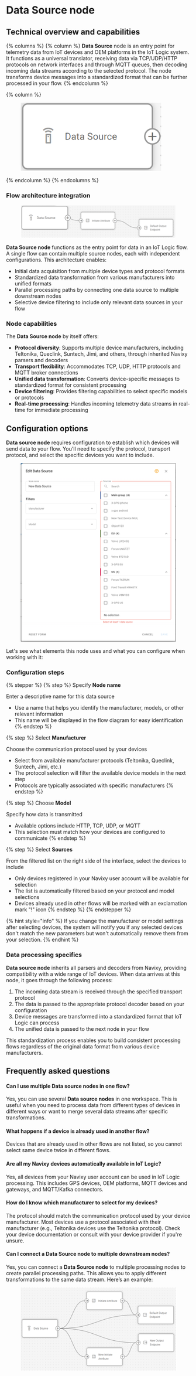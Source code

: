 # Data Source node

## Technical overview and capabilities

{% columns %}
{% column %}
**Data Source** node is an entry point for telemetry data from IoT devices and OEM platforms in the IoT Logic system. It functions as a universal translator, receiving data via TCP/UDP/HTTP protocols on network interfaces and through MQTT queues, then decoding incoming data streams according to the selected protocol. The node transforms device messages into a standardized format that can be further processed in your flow.
{% endcolumn %}

{% column %}
<figure><img src="../../../../user-guide/account/iot-logic/flow-management/attachments/image-20250403-162909.png" alt="Data source node in the flow workspace"><figcaption></figcaption></figure>
{% endcolumn %}
{% endcolumns %}

### Flow architecture integration

<figure><img src="../../../../user-guide/account/iot-logic/flow-management/attachments/Data-source-in-flow.webp" alt="Data source node included in a flow on workspace"><figcaption></figcaption></figure>

**Data Source node** functions as the entry point for data in an IoT Logic flow. A single flow can contain multiple source nodes, each with independent configurations. This architecture enables:

* Initial data acquisition from multiple device types and protocol formats
* Standardized data transformation from various manufacturers into unified formats
* Parallel processing paths by connecting one data source to multiple downstream nodes
* Selective device filtering to include only relevant data sources in your flow

### Node capabilities

The **Data Source node** by itself offers:

* **Protocol diversity**: Supports multiple device manufacturers, including Teltonika, Queclink, Suntech, Jimi, and others, through inherited Navixy parsers and decoders
* **Transport flexibility**: Accommodates TCP, UDP, HTTP protocols and MQTT broker connections
* **Unified data transformation**: Converts device-specific messages to standardized format for consistent processing
* **Device filtering**: Provides filtering capabilities to select specific models or protocols
* **Real-time processing**: Handles incoming telemetry data streams in real-time for immediate processing

## Configuration options

**Data source node** requires configuration to establish which devices will send data to your flow. You'll need to specify the protocol, transport protocol, and select the specific devices you want to include.

<figure><img src="../../../../user-guide/account/iot-logic/flow-management/attachments/image-20250403-160159.png" alt="Data Source node configuration panel showing manufacturer, model, and device selection options"><figcaption></figcaption></figure>

Let's see what elements this node uses and what you can configure when working with it:

### Configuration steps

{% stepper %}
{% step %}
Specify **Node name**

Enter a descriptive name for this data source

* Use a name that helps you identify the manufacturer, models, or other relevant information
* This name will be displayed in the flow diagram for easy identification
{% endstep %}

{% step %}
Select **Manufacturer**

Choose the communication protocol used by your devices

* Select from available manufacturer protocols (Teltonika, Queclink, Suntech, Jimi, etc.)
* The protocol selection will filter the available device models in the next step
* Protocols are typically associated with specific manufacturers
{% endstep %}

{% step %}
Choose **Model**

Specify how data is transmitted

* Available options include HTTP, TCP, UDP, or MQTT
* This selection must match how your devices are configured to communicate
{% endstep %}

{% step %}
Select **Sources**

From the filtered list on the right side of the interface, select the devices to include

* Only devices registered in your Navixy user account will be available for selection
* The list is automatically filtered based on your protocol and model selections
* Devices already used in other flows will be marked with an exclamation mark "!" icon
{% endstep %}
{% endstepper %}

{% hint style="info" %}
If you change the manufacturer or model settings after selecting devices, the system will notify you if any selected devices don't match the new parameters but won't automatically remove them from your selection.
{% endhint %}

### Data processing specifics

**Data source node** inherits all parsers and decoders from Navixy, providing compatibility with a wide range of IoT devices. When data arrives at this node, it goes through the following process:

1. The incoming data stream is received through the specified transport protocol
2. The data is passed to the appropriate protocol decoder based on your configuration
3. Device messages are transformed into a standardized format that IoT Logic can process
4. The unified data is passed to the next node in your flow

This standardization process enables you to build consistent processing flows regardless of the original data format from various device manufacturers.

## Frequently asked questions

#### Can I use multiple Data source nodes in one flow?

Yes, you can use several **Data source nodes** in one workspace. This is useful when you need to process data from different types of devices in different ways or want to merge several data streams after specific transformations.

#### What happens if a device is already used in another flow?

Devices that are already used in other flows are not listed, so you cannot select same device twice in different flows.

#### Are all my Navixy devices automatically available in IoT Logic?

Yes, all devices from your Navixy user account can be used in IoT Logic processing. This includes GPS devices, OEM platforms, MQTT devices and gateways, and MQTT/Kafka connectors.

#### How do I know which manufacturer to select for my devices?

The protocol should match the communication protocol used by your device manufacturer. Most devices use a protocol associated with their manufacturer (e.g., Teltonika devices use the Teltonika protocol). Check your device documentation or consult with your device provider if you're unsure.

#### Can I connect a Data Source node to multiple downstream nodes?

Yes, you can connect a **Data Source node** to multiple processing nodes to create parallel processing paths. This allows you to apply different transformations to the same data stream. Here’s an example:

<figure><img src="../../../../user-guide/account/iot-logic/flow-management/attachments/image-20250404-075539.png" alt="Example showing the Data source node in context with multiple outbound connections and outputs"><figcaption></figcaption></figure>

